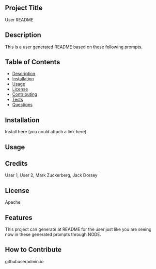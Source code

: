 

## Project Title
     
User README

## Description

This is a user generated README based on these following prompts.

## Table of Contents
- [Description](#description)
- [Installation](#installation)
- [Usage](#usage)
- [License](#license)
- [Contributing](#contributing)
- [Tests](#tests)
- [Questions](#questions)

## Installation

Install here (you could attach a link here)

## Usage



## Credits

User 1, User 2, Mark Zuckerberg, Jack Dorsey

## License

Apache

## Features

This project can generate at README for the user just like you are seeing now in these generated prompts through NODE.

## How to Contribute

githubuseradmin.io

